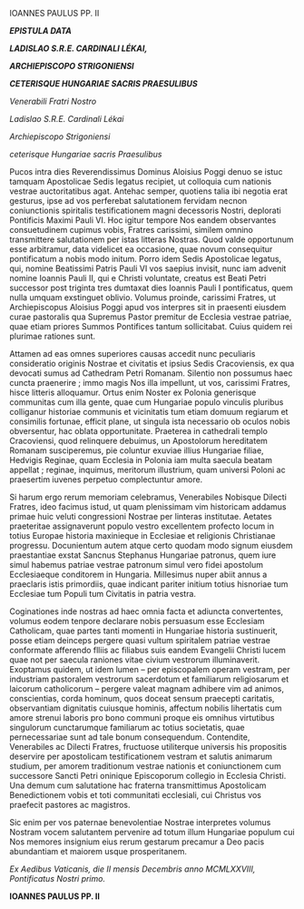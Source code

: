 IOANNES PAULUS PP. II

***EPISTULA DATA***

***LADISLAO S.R.E. CARDINALI LÉKAI,***

***ARCHIEPISCOPO STRIGONIENSI***

***CETERISQUE HUNGARIAE SACRIS PRAESULIBUS***

*Venerabili Fratri Nostro*

*Ladislao S.R.E. Cardinali Lékai*

*Archiepiscopo Strigoniensi*

*ceterisque Hungariae sacris Praesulibus*

Pucos intra dies Reverendissimus Dominus Aloisius Poggi denuo se istuc tamquam Apostolicae Sedis legatus recipiet, ut colloquia cum nationis vestrae auctoritatibus agat. Antehac semper, quotiens talia ibi negotia erat gesturus, ipse ad vos perferebat salutationem fervidam necnon coniunctionis spiritalis testificationem magni decessoris Nostri, deplorati Pontificis Maximi Pauli VI. Hoc igitur tempore Nos eandem observantes consuetudinem cupimus vobis, Fratres carissimi, similem omnino transmittere salutationem per istas litteras Nostras. Quod valde opportunum esse arbitramur, data videlicet ea occasione, quae novum consequitur pontificatum a nobis modo initum. Porro idem Sedis Apostolicae legatus, qui, nomine Beatissimi Patris Pauli VI vos saepius invisit, nunc iam advenit nomine Ioannis Pauli II, qui e Christi voluntate, creatus est Beati Petri successor post triginta tres dumtaxat dies Ioannis Pauli I pontificatus, quem nulla umquam exstinguet oblivio. Volumus proinde, carissimi Fratres, ut Archiepiscopus Aloisius Poggi apud vos interpres sit in praesenti eiusdem curae pastoralis qua Supremus Pastor premitur de Ecclesia vestrae patriae, quae etiam priores Summos Pontifices tantum sollicitabat. Cuius quidem rei plurimae rationes sunt.

Attamen ad eas omnes superiores causas accedit nunc peculiaris consideratio originis Nostrae et civitatis et ipsius Sedis Cracoviensis, ex qua devocati sumus ad Cathedram Petri Romanam. Silentio non possumus haec cuncta praenerire ; immo magis Nos illa impellunt, ut vos, carissimi Fratres, hisce litteris alloquamur. Ortus enim Noster ex Polonia generisque communitas cum illa gente, quae cum Hungariae populo vinculis pluribus colliganur historiae communis et vicinitatis tum etiam domuum regiarum et consimilis fortunae, efficit plane, ut singula ista necessario ob oculos nobis obversentur, hac oblata opportunitate. Praeterea in cathedrali templo Cracoviensi, quod relinquere debuimus, un Apostolorum hereditatem Romanam susciperemus, pie coluntur exuviae illius Hungariae filiae, Hedvigis Reginae, quam Ecclesia in Polonia iam multa saecula beatam appellat ; reginae, inquimus, meritorum illustrium, quam universi Poloni ac praesertim iuvenes perpetuo complectuntur amore.

Si harum ergo rerum memoriam celebramus, Venerabiles Nobisque Dilecti Fratres, ideo facimus istud, ut quam plenissimam vim historicam addamus primae huic veluti congressioni Nostrae per linteras institutae. Aetates praeteritae assignaverunt populo vestro excellentem profecto locum in totius Europae historia maxinieque in Ecclesiae et religionis Christianae progressu. Docunientum autem atque certo quodam modo signum eiusdem praestantiae exstat Sancnus Stephanus Hungariae patronus, quem iure simul habemus patriae vestrae patronum simul vero fidei apostolum Ecclesiaeque conditorem in Hungaria. Millesimus nuper abiit annus a praeclaris istis primordiis, quae indicant pariter initium totius hisnoriae tum Ecclesiae tum Populi tum Civitatis in patria vestra.

Coginationes inde nostras ad haec omnia facta et adiuncta convertentes, volumus eodem tenpore declarare nobis persuasum esse Ecclesiam Catholicam, quae partes tanti momenti in Hungariae historia sustinuerit, posse etiam deinceps pergere quasi vultum spiritalem patriae vestrae conformate afferendo flliis ac filiabus suis eandem Evangelii Christi lucem quae not per saecula raniones vitae civium vestrorum illuminaverit. Exoptamus quidem, ut idem lumen – per episcopalem operam vestram, per industriam pastoralem vestrorum sacerdotum et familiarum religiosarum et laicorum catholicorum – pergere valeat magnam adhibere vim ad animos, conscientias, corda hominum, quos doceat sensum praecepti caritatis, observantiam dignitatis cuiusque hominis, affectum nobilis lihertatis cum amore strenui laboris pro bono communi proque eis omnihus virtutibus singulorum cunctarumque familiarum ac totius societatis, quae pernecessariae sunt ad tale bonum consequendum. Contendite, Venerabiles ac Dilecti Fratres, fructuose utiliterque universis his propositis deservire per apostolicam testificationem vestram et salutis animarum studium, per amorem traditionum vestrae nationis et coniunctionem cum successore Sancti Petri oninique Episcoporum collegio in Ecclesia Christi. Una demum cum salutatione hac fraterna transmittimus Apostolicam Benedictionem vobis et toti communitati ecclesiali, cui Christus vos praefecit pastores ac magistros.

Sic enim per vos paternae benevolentiae Nostrae interpretes volumus Nostram vocem salutantem pervenire ad totum illum Hungariae populum cui Nos memores insignium eius rerum gestarum precamur a Deo pacis abundantiam et maiorem usque prosperitanem.

*Ex Aedibus Vaticanis, die II mensis Decembris anno MCMLXXVIII, Pontificatus Nostri primo.*

**IOANNES PAULUS PP. II**